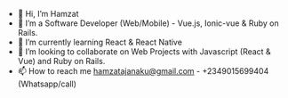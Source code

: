 - 👋 Hi, I’m Hamzat
- 👀 I’m a Software Developer (Web/Mobile) - Vue.js, Ionic-vue & Ruby on Rails.
- 🌱 I’m currently learning React & React Native
- 💞️ I’m looking to collaborate on Web Projects with Javascript (React & Vue) and Ruby on Rails.
- 📫 How to reach me hamzatajanaku@gmail.com - +2349015699404 (Whatsapp/call)

<!---
hamzat06/hamzat06 is a ✨ special ✨ repository because its `README.md` (this file) appears on your GitHub profile.
You can click the Preview link to take a look at your changes.
--->
